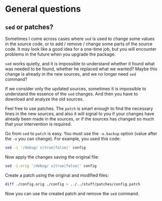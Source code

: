 # General questions

## `sed` or patches?

Sometimes I come across cases where `sed` is used to change some values in the
source code, or to add / remove / change some parts of the source code.
It may look like a good idea for a one-time job, but you will encounter
problems in the future when you upgrade the package.

`sed` works quietly, and it is impossible to understand whether it found what
was needed to be found, whether he replaced what we wanted? Maybe this change
is already in the new sources, and we no longer need `sed` command?

If we consider only the updated sources, sometimes it is impossible
to understand the essence of the `sed` changes. And then you have to download
and analyze the old sources.

Feel free to use patches. The `patch` is smart enough to find the necessary
lines in the new sources, and also it will signal to you if your changes have
already been made in the sources, or if the sources has changed so much that
your intervention is required.

Go from `sed` to `patch` is easy. You must use the `-o.backup` option (value
after the `-o` you can change). For example, you used this code:

```bash
sed -i '/debug/ s|true|false|' config
```

Now apply the changes saving the original file:

```bash
sed -i.orig '/debug/ s|true|false|' config
```

Create a patch using the original and modified files:

```bash
diff ./config.orig ./config > ../../stuff/patches/config.patch
```

Now you can use the created patch and remove the `sed` command.


